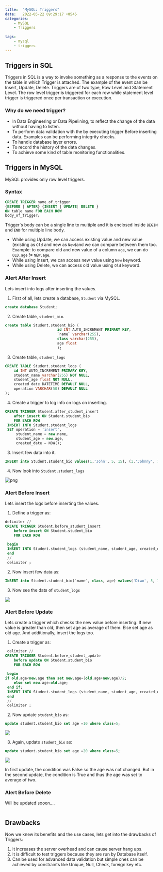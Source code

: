 ```yaml
---
title:  "MySQL: Triggers"
date:   2022-05-22 09:29:17 +0545
categories:
    - MySQL
    - Triggers
    
tags:
    - mysql
    - triggers
---
```


## Triggers in SQL
Triggers in SQL is a way to invoke something as a response to the events on the table in which Trigger is attached. The example of the event can be Insert, Update, Delete. Triggers are of two type, Row Level and Statement Level. The row level trigger is triggered for each row while statement level trigger is triggered once per transaction or execution. 

### Why do we need trigger?

* In Data Engineering or Data Pipelining, to reflect the change of the data without having to listen.
* To perform data validation with the by executing trigger Before inserting data. Examples can be performing integrity checks.
* To handle database layer errors.
* To record the history of the data changes.
* To achieve some kind of table monitoring functionalities.


## Triggers in MySQL
MySQL provides only row level triggers.

### Syntax

```sql
CREATE TRIGGER name_of_trigger
{BEFORE | AFTER} {INSERT | UPDATE| DELETE }
ON table_name FOR EACH ROW
body_of_trigger;
```

Trigger's body can be a single line to multiple and it is enclosed inside `BEGIN` and `END` for multiple line body.

* While using Update, we can access existing value and new value (existing as `Old` and new as `New`)and we can compare between them too. Example: to compare old and new value of a column `age`, we can do `OLD.age` != `NEW.age`.
* While using Insert, we can access new value using `New` keyword.
* While using Delete, we can access old value using `Old` keyword.



### Alert After Insert
Lets insert into logs after inserting the values.

1. First of all, lets create a database, `Student` via MySQL. 

```sql
create database Student;
```

2. Create table, `student_bio`.

```sql
create table Student.student_bio (
                        id INT AUTO_INCREMENT PRIMARY KEY,
                        `name` varchar(255),
                        class varchar(255),
                        age float
                        );
```

3. Create table, `student_logs`

```sql
CREATE TABLE Student.student_logs (
    id INT AUTO_INCREMENT PRIMARY KEY,
    student_name varchar(255) NOT NULL,
    student_age float NOT NULL,
    created_date DATETIME DEFAULT NULL,
    operation VARCHAR(50) DEFAULT NULL
);

```

4. Create a trigger to log info on logs on inserting.

```sql
CREATE TRIGGER Student.after_student_insert 
    after insert ON Student.student_bio
    FOR EACH ROW 
 INSERT INTO Student.student_logs
 SET operation = 'insert',
     student_name = new.name,
     student_age = new.age,
     created_date = NOW();
```

3. Insert few data into it.

```sql
INSERT into Student.student_bio values(1,'John', 5, 15), (1,'Johnny', 7, 25);
```

4. Now look into `Student.student_logs`


![png]({{site.url}}/assets/mysql/after_insert1.png)



### Alert Before Insert
Lets insert the logs before inserting the values.

1. Define a trigger as:

```sql
delimiter // 
CREATE TRIGGER Student.before_student_insert 
    before insert ON Student.student_bio
    FOR EACH ROW 
 
 begin
 INSERT INTO Student.student_logs (student_name, student_age, created_date, operation) values(new.name, new.age,now(), 'insert_before');
 end
 //
 delimiter ;
```

2. Now insert few data as:

```sql
INSERT into Student.student_bio(`name`, class, age) values('Diwo', 5, 15), ('Ben', 7, 25);
```

3. Now see the data of `student_logs`

![]({{site.url}}/assets/mysql/before_insert1.png)

### Alert Before Update

Lets create a trigger which checks the new value before inserting. If new value is greater than old, then set age as average of them. Else set age as old age. And additionally, insert the logs too.

1. Create a trigger as:
```sql
 delimiter // 
CREATE TRIGGER Student.before_student_update
    before update ON Student.student_bio
    FOR EACH ROW 
 
 begin
if old.age<new.age then set new.age=(old.age+new.age)/2;
	else set new.age=old.age; 
 end if;
 INSERT INTO Student.student_logs (student_name, student_age, created_date, operation) values(old.name, new.age,now(), 'update_before');
 end
 //
 delimiter ;
```
2. Now update `student_bio` as:

```sql
update student.student_bio set age =10 where class=5; 
```

![]({{site.url}}/assets/mysql/update_before1.png)

3. Again, update `student_bio` as:

```sql
update student.student_bio set age =20 where class=5; 
```

![]({{site.url}}/assets/mysql/update_before2.png)


In first update, the condition was False so the age was not changed. But in the second update, the condition is True and thus the age was set to average of two.

### Alert Before Delete

Will be updated sooon....


```python

```

## Drawbacks
Now we knew its benefits and the use cases, lets get into the drawbacks of Triggers:
1. It increases the server overhead and can cause server hang ups.
2. It is difficult to test triggers because they are run by Database itself.
3. Can be used for advanced data validation but simple ones can be achieved by constraints like Unique, Null, Check, foreign key etc.